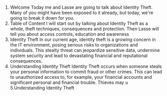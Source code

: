 1. Welcome
Today me and Lasse are going to talk about Identity Theft.
Many of you might have been exposed to it already, but today, we're going to break it down for you. 
2. Table of Content
I will start out by talking about Identity Theft as a whole, theft techniques, consequences and protection.
Then Lasse will tell you about access controls, education and awareness
3. Identity Theft
In our current age, identity theft is a growing concern in the IT environment, posing serious risks to organizations and individuals.
This stealty threat can jeopardize sensitive data, undermine system security and lead to devastating financial and reputational consequences.
4. Understanding Identity Theft
Identity Theft occurs when someone steals your personal information to commit fraud or other crimes.
This can lead to unauthorized access to, for example, your financial accounts and significant personal and financial trouble.
Thieves may u
5.Understanding Identity Theft
